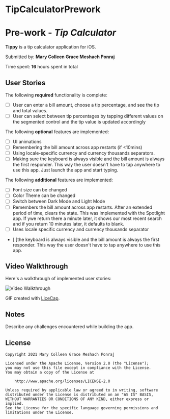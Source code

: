 # TipCalculatorPrework
# Pre-work - *Tip Calculator*

**Tippy** is a tip calculator application for iOS.

Submitted by: **Mary Colleen Grace Meshach Ponraj**

Time spent: **16** hours spent in total

## User Stories

The following **required** functionality is complete:

* [ ] User can enter a bill amount, choose a tip percentage, and see the tip and total values.
* [ ] User can select between tip percentages by tapping different values on the segmented control and the tip value is updated accordingly

The following **optional** features are implemented:

* [ ] UI animations
* [ ] Remembering the bill amount across app restarts (if <10mins)
* [ ] Using locale-specific currency and currency thousands separators.
* [ ] Making sure the keyboard is always visible and the bill amount is always the first responder. This way the user doesn't have to tap anywhere to use this app. Just launch the app and start typing.

The following **additional** features are implemented:

- [ ] Font size can be changed
- [ ] Color Theme can be changed
- [ ] Switch between Dark Mode and Light Mode
- [ ] Remembers the bill amount across app restarts. After an extended period of time, clears the state. This was implemented with the Spotlight app. If ywe return there a minute later, it shows our most recent search and if you return 10 minutes later, it defaults to blank.
- [ ] Uses locale specific currency and currency thousands separator
- [ ]the keyboard is always visible and the bill amount is always the first responder. This way the user doesn't have to tap anywhere to use this app.



## Video Walkthrough

Here's a walkthrough of implemented user stories:

<img src='http://g.recordit.co/W7VqksazTS.gif' title='Video Walkthrough' width='' alt='Video Walkthrough' />

GIF created with [LiceCap](http://www.cockos.com/licecap/).

## Notes

Describe any challenges encountered while building the app.

## License

    Copyright 2021 Mary Colleen Grace Meshach Ponraj

    Licensed under the Apache License, Version 2.0 (the "License");
    you may not use this file except in compliance with the License.
    You may obtain a copy of the License at

        http://www.apache.org/licenses/LICENSE-2.0

    Unless required by applicable law or agreed to in writing, software
    distributed under the License is distributed on an "AS IS" BASIS,
    WITHOUT WARRANTIES OR CONDITIONS OF ANY KIND, either express or implied.
    See the License for the specific language governing permissions and
    limitations under the License.
